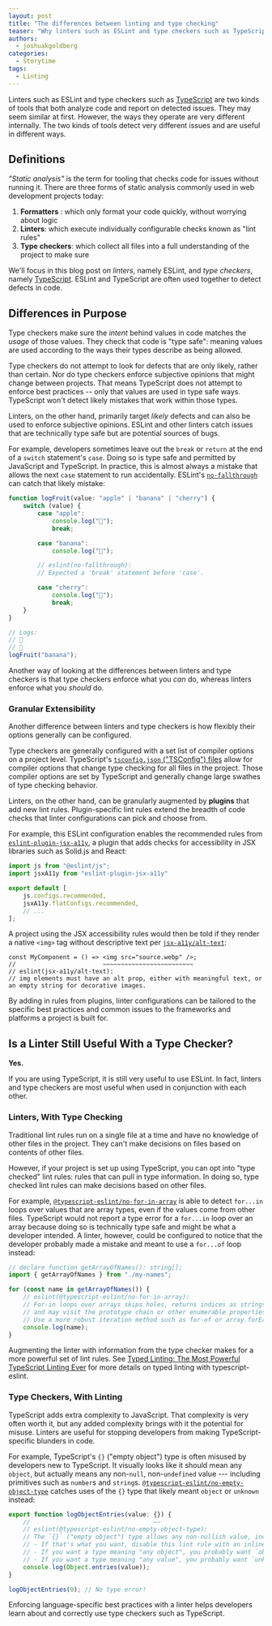 ```yaml
---
layout: post
title: "The differences between linting and type checking"
teaser: "Why linters such as ESLint and type checkers such as TypeScript catch different areas of code defects -- and are best used in conjunction with each other."
authors:
  - joshuakgoldberg
categories:
  - Storytime
tags:
  - Linting
---
```


Linters such as ESLint and type checkers such as [TypeScript](https://typescriptlang.org) are two kinds of tools that both analyze code and report on detected issues.
They may seem similar at first.
However, the ways they operate are very different internally.
The two kinds of tools detect very different issues and are useful in different ways.

## Definitions

*"Static analysis"* is the term for tooling that checks code for issues without running it.
There are three forms of static analysis commonly used in web development projects today:

1. **Formatters** : which only format your code quickly, without worrying about logic
2. **Linters**: which execute individually configurable checks known as "lint rules"
3. **Type checkers**: which collect all files into a full understanding of the project to make sure

We'll focus in this blog post on *linters*, namely ESLint, and *type checkers*, namely [TypeScript](https://typescriptlang.org).
ESLint and TypeScript are often used together to detect defects in code.

## Differences in Purpose

Type checkers make sure the *intent* behind values in code matches the *usage* of those values.
They check that code is "type safe": meaning values are used according to the ways their types describe as being allowed.

Type checkers do not attempt to look for defects that are only likely, rather than certain.
Nor do type checkers enforce subjective opinions that might change between projects.
That means TypeScript does not attempt to enforce best practices -- only that values are used in type safe ways.
TypeScript won't detect likely mistakes that work within those types.

Linters, on the other hand, primarily target *likely* defects and can also be used to enforce subjective opinions.
ESLint and other linters catch issues that are technically type safe but are potential sources of bugs.

For example, developers sometimes leave out the `break` or `return` at the end of a `switch` statement's `case`.
Doing so is type safe and permitted by JavaScript and TypeScript.
In practice, this is almost always a mistake that allows the next `case` statement to run accidentally.
ESLint's [`no-fallthrough`](https://eslint.org/docs/latest/rules/no-fallthrough) can catch that likely mistake:

```ts
function logFruit(value: "apple" | "banana" | "cherry") {
    switch (value) {
        case "apple":
            console.log("🍏");
            break;

        case "banana":
            console.log("🍌");

        // eslint(no-fallthrough):
        // Expected a 'break' statement before 'case'.

        case "cherry":
            console.log("🍒");
            break;
    }
}

// Logs:
// 🍌
// 🍒
logFruit("banana");
```

Another way of looking at the differences between linters and type checkers is that type checkers enforce what you *can* do, whereas linters enforce what you *should* do.

### Granular Extensibility

Another difference between linters and type checkers is how flexibly their options generally can be configured.

Type checkers are generally configured with a set list of compiler options on a project level.
TypeScript's [`tsconfig.json` ("TSConfig") files](https://www.typescriptlang.org/docs/handbook/tsconfig-json.html) allow for compiler options that change type checking for all files in the project.
Those compiler options are set by TypeScript and generally change large swathes of type checking behavior.

Linters, on the other hand, can be granularly augmented by **plugins** that add new lint rules.
Plugin-specific lint rules extend the breadth of code checks that linter configurations can pick and choose from.

For example, this ESLint configuration enables the recommended rules from [`eslint-plugin-jsx-a11y`](https://github.com/jsx-eslint/eslint-plugin-jsx-a11y), a plugin that adds checks for accessibility in JSX libraries such as Solid.js and React:

```js title="eslint.config.js"
import js from "@eslint/js";
import jsxA11y from "eslint-plugin-jsx-a11y"

export default [
    js.configs.recommended,
    jsxA11y.flatConfigs.recommended,
    // ...
];
```

A project using the JSX accessibility rules would then be told if they render a native `<img>` tag without descriptive text per [`jsx-a11y/alt-text`](https://github.com/jsx-eslint/eslint-plugin-jsx-a11y/blob/main/docs/rules/alt-text.md):

```tsx
const MyComponent = () => <img src="source.webp" />;
//                        ~~~~~~~~~~~~~~~~~~~~~~~~~
// eslint(jsx-a11y/alt-text):
// img elements must have an alt prop, either with meaningful text, or an empty string for decorative images.
```

By adding in rules from plugins, linter configurations can be tailored to the specific best practices and common issues to the frameworks and platforms a project is built for.

## Is a Linter Still Useful With a Type Checker?

**Yes.**

If you are using TypeScript, it is still very useful to use ESLint.
In fact, linters and type checkers are most useful when used in conjunction with each other.

### Linters, With Type Checking

Traditional lint rules run on a single file at a time and have no knowledge of other files in the project.
They can't make decisions on files based on contents of other files.

However, if your project is set up using TypeScript, you can opt into "type checked" lint rules: rules that can pull in type information.
In doing so, type checked lint rules can make decisions based on other files.

For example, [`@typescript-eslint/no-for-in-array`](https://typescript-eslint.io/rules/no-for-in-array) is able to detect `for...in` loops over values that are array types, even if the values come from other files.
TypeScript would not report a type error for a `for...in` loop over an array because doing so is technically type safe and might be what a developer intended.
A linter, however, could be configured to notice that the developer probably made a mistake and meant to use a `for...of` loop instead:

```ts
// declare function getArrayOfNames(): string[];
import { getArrayOfNames } from "./my-names";

for (const name in getArrayOfNames()) {
    // eslint(@typescript-eslint/no-for-in-array):
    // For-in loops over arrays skips holes, returns indices as strings,
    // and may visit the prototype chain or other enumerable properties.
    // Use a more robust iteration method such as for-of or array.forEach instead.
    console.log(name);
}
```

Augmenting the linter with information from the type checker makes for a more powerful set of lint rules.
See [Typed Linting: The Most Powerful TypeScript Linting Ever](https://typescript-eslint.io/blog/typed-linting) for more details on typed linting with typescript-eslint.

### Type Checkers, With Linting

TypeScript adds extra complexity to JavaScript.
That complexity is very often worth it, but any added complexity brings with it the potential for misuse.
Linters are useful for stopping developers from making TypeScript-specific blunders in code.

For example, TypeScript's `{}` ("empty object") type is often misused by developers new to TypeScript.
It visually looks like it should mean any `object`, but actually means any non-`null`, non-`undefined` value --- including primitives such as `number`s and `string`s.
[`@typescript-eslint/no-empty-object-type`](https://typescript-eslint.io/rules/no-empty-object-type) catches uses of the `{}` type that likely meant `object` or `unknown` instead:

```ts
export function logObjectEntries(value: {}) {
    //                                  ~~
    // eslint(@typescript-eslint/no-empty-object-type):
    // The `{}` ("empty object") type allows any non-nullish value, including literals like `0` and `""`.
    // - If that's what you want, disable this lint rule with an inline comment or configure the 'allowObjectTypes' rule option.
    // - If you want a type meaning "any object", you probably want `object` instead.
    // - If you want a type meaning "any value", you probably want `unknown` instead.
    console.log(Object.entries(value));
}

logObjectEntries(0); // No type error!
```

Enforcing language-specific best practices with a linter helps developers learn about and correctly use type checkers such as TypeScript.
